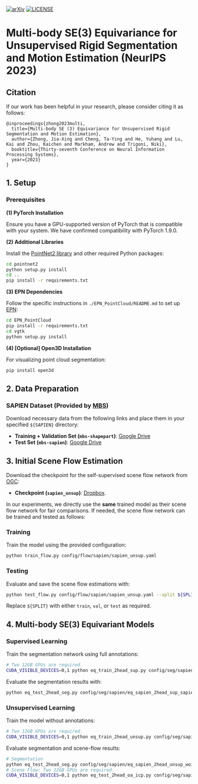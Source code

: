 [![arXiv](https://img.shields.io/badge/arXiv-2306.05584-b31b1b.svg)](https://arxiv.org/abs/2306.05584)
[![LICENSE](https://img.shields.io/badge/license-Anti%20996-blue.svg)](https://github.com/996icu/996.ICU/blob/master/LICENSE)

# Multi-body SE(3) Equivariance for Unsupervised Rigid Segmentation and Motion Estimation (NeurIPS 2023)

## Citation
If our work has been helpful in your research, please consider citing it as follows:

```
@inproceedings{zhong2023multi,
  title={Multi-body SE (3) Equivariance for Unsupervised Rigid Segmentation and Motion Estimation},
  author={Zhong, Jia-Xing and Cheng, Ta-Ying and He, Yuhang and Lu, Kai and Zhou, Kaichen and Markham, Andrew and Trigoni, Niki},
  booktitle={Thirty-seventh Conference on Neural Information Processing Systems},
  year={2023}
}
```

## 1. Setup

### Prerequisites

**(1) PyTorch Installation**

   Ensure you have a GPU-supported version of PyTorch that is compatible with your system. We have confirmed compatibility with PyTorch 1.9.0.

**(2) Additional Libraries**

   Install the [PointNet2 library](https://github.com/erikwijmans/Pointnet2_PyTorch/tree/master) and other required Python packages:

   ```bash
   cd pointnet2
   python setup.py install
   cd ..
   pip install -r requirements.txt
   ```

**(3) EPN Dependencies**

   Follow the specific instructions in `./EPN_PointCloud/README.md` to set up [EPN](https://github.com/nintendops/EPN_PointCloud):

   ```bash
   cd EPN_PointCloud
   pip install -r requirements.txt
   cd vgtk
   python setup.py install
   ```

**(4) [Optional] Open3D Installation**

   For visualizing point cloud segmentation:

   ```bash
   pip install open3d
   ```

## 2. Data Preparation

### SAPIEN Dataset (Provided by [MBS](https://github.com/huangjh-pub/multibody-sync))

Download necessary data from the following links and place them in your specified `${SAPIEN}` directory:

- **Training + Validation Set (`mbs-shapepart`)**: [Google Drive](https://drive.google.com/file/d/1aGTn-PYxLjnhj9UKlv4YFV3Mt1E3ftci/view?usp=sharing)
- **Test Set (`mbs-sapien`)**: [Google Drive](https://drive.google.com/file/d/1HR2X0DjgXLwp8K5n2nsvfGTcDMSckX5Z/view?usp=sharing)

## 3. Initial Scene Flow Estimation

Download the checkpoint for the self-supervised scene flow network from [OGC](https://github.com/vLAR-group/OGC):
- **Checkpoint (`sapien_unsup`)**: [Dropbox](https://www.dropbox.com/s/k4hv71952i0yrye/OGC_ckpt.zip?dl=0&e=1&file_subpath=%2Fckpt%2Fflow%2Fsapien%2Fsapien_unsup%2Fbest.pth.tar).

In our experiments, we directly use the **same** trained model as their scene flow network for fair comparisons. 
If needed, the scene flow network can be trained and tested as follows:
### Training

Train the model using the provided configuration:

```bash
python train_flow.py config/flow/sapien/sapien_unsup.yaml
```

### Testing

Evaluate and save the scene flow estimations with:

```bash
python test_flow.py config/flow/sapien/sapien_unsup.yaml --split ${SPLIT} --save
```
Replace `${SPLIT}` with either `train`, `val`, or `test` as required.

## 4. Multi-body SE(3) Equivariant Models

### Supervised Learning

Train the segmentation network using full annotations:

```bash
# Two 12GB GPUs are required.
CUDA_VISIBLE_DEVICES=0,1 python eq_train_2head_sup.py config/seg/sapien/eq_sapien_2head_sup_sapien.yaml
```

Evaluate the segmentation results with:

```bash
python eq_test_2head_seg.py config/seg/sapien/eq_sapien_2head_sup_sapien.yaml --split test
```

### Unsupervised Learning

Train the model without annotations:

```bash
# Two 12GB GPUs are required.
CUDA_VISIBLE_DEVICES=0,1 python eq_train_2head_unsup.py config/seg/sapien/sapien_unsup_woinv.yaml 
```

Evaluate segmentation and scene-flow results:

```bash
# Segmentation
python eq_test_2head_seg.py config/seg/sapien/eq_sapien_2head_unsup_woinv.yaml --split test --round 0
# Scene Flow: Two 12GB GPUs are required.
CUDA_VISIBLE_DEVICES=0,1 python eq_test_2head_oa_icp.py config/seg/sapien/eq_sapien_2head_unsup_woinv.yaml --split test
```
